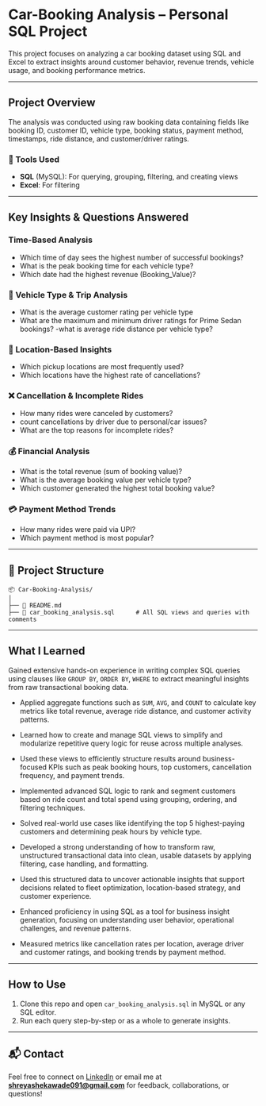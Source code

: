#  Car-Booking Analysis – Personal SQL Project

This project focuses on analyzing a car booking dataset using SQL and Excel to extract insights around customer behavior, revenue trends, vehicle usage, and booking performance metrics.

---

##  Project Overview

The analysis was conducted using raw booking data containing fields like booking ID, customer ID, vehicle type, booking status, payment method, timestamps, ride distance, and customer/driver ratings.

### 🔧 Tools Used
- **SQL** (MySQL): For querying, grouping, filtering, and creating views
- **Excel**: For filtering

---

##  Key Insights & Questions Answered

###  Time-Based Analysis
- Which time of day sees the highest number of successful bookings?
- What is the peak booking time for each vehicle type?
- Which date had the highest revenue (Booking_Value)?

### 🚗 Vehicle Type & Trip Analysis
- What is the  average customer rating per vehicle type 
- What are the maximum and minimum driver ratings for Prime Sedan bookings?
-what is average ride distance per vehicle type?
### 📍 Location-Based Insights
- Which pickup locations are most frequently used?
- Which locations have the highest rate of cancellations?

### ❌ Cancellation & Incomplete Rides
- How many rides were canceled by customers?
- count cancellations by driver due to personal/car issues?
- What are the top reasons for incomplete rides?

### 💰 Financial Analysis
- What is the total revenue (sum of booking value)?
- What is the average booking value per vehicle type?
- Which customer generated the highest total booking value?

### 💳 Payment Method Trends
- How many rides were paid via UPI?
- Which payment method is most popular?

---

## 📁 Project Structure

```
📦 Car-Booking-Analysis/
│
├── 📄 README.md
├── 📄 car_booking_analysis.sql      # All SQL views and queries with comments
```

---

##  What I Learned

 Gained extensive hands-on experience in writing complex SQL queries using clauses like `GROUP BY`, `ORDER BY`, `WHERE` to extract meaningful insights from raw transactional booking data.  
- Applied aggregate functions such as `SUM`, `AVG`, and `COUNT` to calculate key metrics like total revenue, average ride distance, and customer activity patterns.

- Learned how to create and manage SQL views to simplify and modularize repetitive query logic for reuse across multiple analyses.  
- Used these views to efficiently structure results around business-focused KPIs such as peak booking hours, top customers, cancellation frequency, and payment trends.

- Implemented advanced SQL logic to rank and segment customers based on ride count and total spend using grouping, ordering, and filtering techniques.  
- Solved real-world use cases like identifying the top 5 highest-paying customers and determining peak hours by vehicle type.

- Developed a strong understanding of how to transform raw, unstructured transactional data into clean, usable datasets by applying filtering, case handling, and formatting.  
- Used this structured data to uncover actionable insights that support decisions related to fleet optimization, location-based strategy, and customer experience.

- Enhanced proficiency in using SQL as a tool for business insight generation, focusing on understanding user behavior, operational challenges, and revenue patterns.  
- Measured metrics like cancellation rates per location, average driver and customer ratings, and booking trends by payment method.

---

##  How to Use

1. Clone this repo and open `car_booking_analysis.sql` in MySQL or any SQL editor.
2. Run each query step-by-step or as a whole to generate insights.

---

## 📬 Contact

Feel free to connect on [LinkedIn](www.linkedin.com/in/shreyash-ekawade-2a3769343) or email me at **shreyashekawade091@gmail.com** for feedback, collaborations, or questions!

